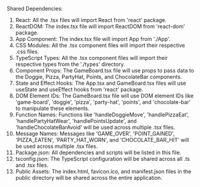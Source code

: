 Shared Dependencies:

1. React: All the .tsx files will import React from 'react' package.
2. ReactDOM: The index.tsx file will import ReactDOM from 'react-dom' package.
3. App Component: The index.tsx file will import App from './App'.
4. CSS Modules: All the .tsx component files will import their respective .css files.
5. TypeScript Types: All the .tsx component files will import their respective types from the './types' directory.
6. Component Props: The GameBoard.tsx file will use props to pass data to the Doggie, Pizza, PartyHat, Points, and ChocolateBar components.
7. State and Effect Hooks: The App.tsx and GameBoard.tsx files will use useState and useEffect hooks from 'react' package.
8. DOM Element IDs: The GameBoard.tsx file will use DOM element IDs like 'game-board', 'doggie', 'pizza', 'party-hat', 'points', and 'chocolate-bar' to manipulate these elements.
9. Function Names: Functions like 'handleDoggieMove', 'handlePizzaEat', 'handlePartyHatWear', 'handlePointsUpdate', and 'handleChocolateBarAvoid' will be used across multiple .tsx files.
10. Message Names: Messages like 'GAME_OVER', 'POINT_GAINED', 'PIZZA_EATEN', 'PARTY_HAT_WORN', and 'CHOCOLATE_BAR_HIT' will be used across multiple .tsx files.
11. Package.json: All dependencies and scripts will be listed in this file.
12. tsconfig.json: The TypeScript configuration will be shared across all .ts and .tsx files.
13. Public Assets: The index.html, favicon.ico, and manifest.json files in the public directory will be shared across the entire application.